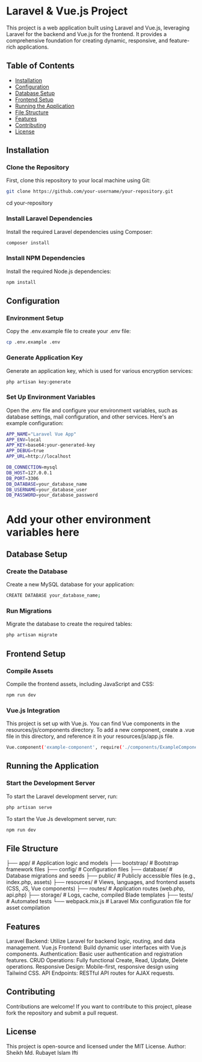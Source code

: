 # Laravel & Vue.js Project

This project is a web application built using Laravel and Vue.js, leveraging Laravel for the backend and Vue.js for the frontend. It provides a comprehensive foundation for creating dynamic, responsive, and feature-rich applications.

## Table of Contents

- [Installation](#installation)
- [Configuration](#configuration)
- [Database Setup](#database-setup)
- [Frontend Setup](#frontend-setup)
- [Running the Application](#running-the-application)
- [File Structure](#file-structure)
- [Features](#features)
- [Contributing](#contributing)
- [License](#license)

## Installation

### Clone the Repository
First, clone this repository to your local machine using Git:

```bash
git clone https://github.com/your-username/your-repository.git
```
cd your-repository


### Install Laravel Dependencies
Install the required Laravel dependencies using Composer:

```bash
composer install
```


### Install NPM Dependencies
Install the required Node.js dependencies:
```bash
npm install
```

## Configuration
### Environment Setup
Copy the .env.example file to create your .env file:
```bash
cp .env.example .env
```
### Generate Application Key
Generate an application key, which is used for various encryption services:
```bash
php artisan key:generate
```
### Set Up Environment Variables
Open the .env file and configure your environment variables, such as database settings, mail configuration, and other services. Here's an example configuration:
```bash
APP_NAME="Laravel Vue App"
APP_ENV=local
APP_KEY=base64:your-generated-key
APP_DEBUG=true
APP_URL=http://localhost

DB_CONNECTION=mysql
DB_HOST=127.0.0.1
DB_PORT=3306
DB_DATABASE=your_database_name
DB_USERNAME=your_database_user
DB_PASSWORD=your_database_password
```

# Add your other environment variables here

## Database Setup

### Create the Database
Create a new MySQL database for your application:
```bash
CREATE DATABASE your_database_name;
```

### Run Migrations
Migrate the database to create the required tables:
```bash
php artisan migrate
```

## Frontend Setup
### Compile Assets
Compile the frontend assets, including JavaScript and CSS:
```bash
npm run dev
```

### Vue.js Integration
This project is set up with Vue.js. You can find Vue components in the resources/js/components directory. To add a new component, create a .vue file in this directory, and reference it in your resources/js/app.js file.
```bash
Vue.component('example-component', require('./components/ExampleComponent.vue').default);
```

## Running the Application
### Start the Development Server
To start the Laravel development server, run:
```bash
php artisan serve
```
To start the Vue Js development server, run:
```bash
npm run dev
```

## File Structure

├── app/                    # Application logic and models
├── bootstrap/              # Bootstrap framework files
├── config/                 # Configuration files
├── database/               # Database migrations and seeds
├── public/                 # Publicly accessible files (e.g., index.php, assets)
├── resources/              # Views, languages, and frontend assets (CSS, JS, Vue components)
├── routes/                 # Application routes (web.php, api.php)
├── storage/                # Logs, cache, compiled Blade templates
├── tests/                  # Automated tests
└── webpack.mix.js          # Laravel Mix configuration file for asset compilation

## Features
Laravel Backend: Utilize Laravel for backend logic, routing, and data management.
Vue.js Frontend: Build dynamic user interfaces with Vue.js components.
Authentication: Basic user authentication and registration features.
CRUD Operations: Fully functional Create, Read, Update, Delete operations.
Responsive Design: Mobile-first, responsive design using Tailwind CSS.
API Endpoints: RESTful API routes for AJAX requests.

## Contributing
Contributions are welcome! If you want to contribute to this project, please fork the repository and submit a pull request.

## License
This project is open-source and licensed under the MIT License.
Author: Sheikh Md. Rubayet Islam Ifti